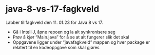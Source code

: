# java-8-vs-17-fagkveld
Labber til fagkveld den 11. 01.23 for Java 8 vs 17.

* Gå i IntelliJ, åpne repoen og la alt synkronisere seg
* Prøv å kjør “Main.java” for å se at alt fungerer slik det skal
* Oppgavene ligger under “javafagkveld” mappen og hver package er relatert til en kodeoppgave som skal gjøres
